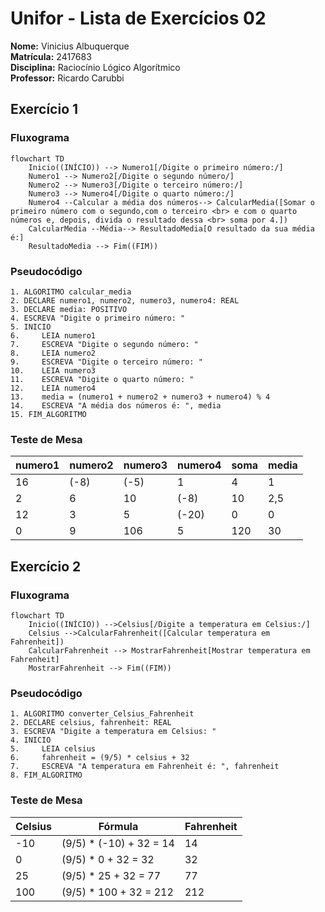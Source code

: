 # Unifor - Lista de Exercícios 02
 **Nome:** Vinicius Albuquerque <br>
 **Matrícula:** 2417683 <br>
 **Disciplina:** Raciocínio Lógico Algorítmico <br>
 **Professor:** Ricardo Carubbi <br>

## Exercício 1 
### Fluxograma
```mermaid
flowchart TD
    Inicio((INÍCIO)) --> Numero1[/Digite o primeiro número:/]
    Numero1 --> Numero2[/Digite o segundo número/]
    Numero2 --> Numero3[/Digite o terceiro número:/]
    Numero3 --> Numero4[/Digite o quarto número:/]
    Numero4 --Calcular a média dos números--> CalcularMedia([Somar o primeiro número com o segundo,com o terceiro <br> e com o quarto números e, depois, divida o resultado dessa <br> soma por 4.])
    CalcularMedia --Média--> ResultadoMedia[O resultado da sua média é:]
    ResultadoMedia --> Fim((FIM))
```
### Pseudocódigo
```
1. ALGORITMO calcular_media
2. DECLARE numero1, numero2, numero3, numero4: REAL
3. DECLARE media: POSITIVO
4. ESCREVA "Digite o primeiro número: "
5. INICIO
6.     LEIA numero1
7.     ESCREVA "Digite o segundo número: "
8.     LEIA numero2
9.     ESCREVA "Digite o terceiro número: "
10.    LEIA numero3
11.    ESCREVA "Digite o quarto número: "
12.    LEIA numero4
13.    media = (numero1 + numero2 + numero3 + numero4) % 4
14.    ESCREVA "A média dos números é: ", media
15. FIM_ALGORITMO
```
### Teste de Mesa
| numero1 | numero2 | numero3 | numero4 | soma | media |
| -- | -- | -- | -- | -- | -- |
| 16 | (-8) | (-5) | 1 | 4 | 1 |
| 2 | 6 | 10 | (-8) | 10 | 2,5 |
| 12 | 3 | 5 | (-20) | 0 | 0|
| 0 | 9 | 106 | 5 | 120 | 30|

## Exercício 2
### Fluxograma
```mermaid
flowchart TD
    Inicio((INÍCIO)) -->Celsius[/Digite a temperatura em Celsius:/]
    Celsius -->CalcularFahrenheit([Calcular temperatura em Fahrenheit])
    CalcularFahrenheit --> MostrarFahrenheit[Mostrar temperatura em Fahrenheit]
    MostrarFahrenheit --> Fim((FIM))
```
### Pseudocódigo
```
1. ALGORITMO converter_Celsius_Fahrenheit
2. DECLARE celsius, fahrenheit: REAL
3. ESCREVA "Digite a temperatura em Celsius: "
4. INICIO
5.     LEIA celsius
6.     fahrenheit = (9/5) * celsius + 32
7.     ESCREVA "A temperatura em Fahrenheit é: ", fahrenheit
8. FIM_ALGORITMO
```
### Teste de Mesa
| Celsius | Fórmula                     | Fahrenheit |
| ------- | --------------------------- | --- |
| -10     | (9/5) * (-10) + 32 = 14     | 14 |
| 0       | (9/5) * 0 + 32 = 32         | 32 |
| 25      | (9/5) * 25 + 32 = 77        | 77 |
| 100     | (9/5) * 100 + 32 = 212      | 212|


